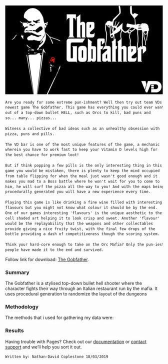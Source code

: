 ![DC](DC.png)

```markdown
Are you ready for some extreme pun-ishment? Well then try out team VDs 
newest game The Gobfather. This game has everything you could ever want 
out of a top-down bullet HELL, such as Orcs to kill, bad puns and 
so... many... pizzas...

Witness a collective of bad ideas such as an unhealthy obsession with 
pizza, puns and pills.

The VD bar is one of the most unique features of the game, a mechanic
wherein you have to work fast to keep your Vitamin D levels high for 
the best chance for premium loot!

But if think popping a few pills is the only interesting thing in this 
game you would be mistaken, there is plenty to keep the mind occupied 
from table flipping for when the meal just wasn't good enough and it 
makes you mad to a Boss battle where he won't wait for you to come to 
him, he will surf the pizza all the way to you! And with the maps being 
procedurally generated you will have a new experience every time.

Playing this game is like drinking a fine wine filled with interesting 
flavours but you might not know what colour it should be by the end. 
One of our games interesting 'flavours' is the unique aesthetic to the 
cell shaded art helping it to look crisp and sweet. Another 'flavour' 
would be the replayability that the weapons and other collectables 
provide giving a nice fruity twist, with the final few drops of the 
bottle providing a dash of competitiveness though the scoring system.

Think your hard-core enough to take on the Orc Mafia? Only the pun-iest 
people have made it to the end and survived.
```

Follow link for download: [The Gobfather](https://sparky439.itch.io/the-gobfather).

### Summary

The Gobfather is a stylised top-down bullet hell shooter where the 
character fights their way through an Italian restaurant run by the
mafia. It uses procedural generation to randomize the layout of the 
dungeons

### Methodology

The methods that i used for gathering my data were:

### Results

Having trouble with Pages? Check out our [documentation](https://help.github.com/categories/github-pages-basics/) or [contact support](https://github.com/contact) and we’ll help you sort it out.

```
Written by: Nathan-David Coplestone 18/03/2019
```
